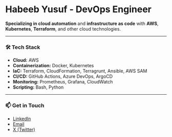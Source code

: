 # Habeeb Yusuf - DevOps Engineer

**Specializing in cloud automation** and **infrastructure as code** with **AWS**, **Kubernetes**, **Terraform**, and other cloud technologies.

---

### 🛠️ Tech Stack
- **Cloud:** AWS
- **Containerization:** Docker, Kubernetes
- **IaC:** Terraform, CloudFormation, Terragrunt, Ansible, AWS SAM
- **CI/CD:** GitHub Actions, Azure DevOps, ArgoCD
- **Monitoring:** Prometheus, Grafana, CloudWatch
- **Scripting:** Bash, Python 

---

### 📫 Get in Touch
- [LinkedIn](https://www.linkedin.com/in/habeebyusuf/)
- [Email](Harbeysegun@gmail.com)
- [X (Twitter)](https://x.com/harbeylefty)
